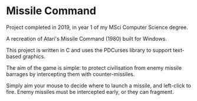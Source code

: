# Missile Command
Project completed in 2019, in year 1 of my MSci Computer Science degree.

A recreation of Atari's Missile Command (1980) built for Windows.

This project is written in C and uses the PDCurses library to support text-based graphics.

The aim of the game is simple: to protect civilisation from enemy missile barrages by intercepting them with counter-missiles.

Simply aim your mouse to decide where to launch a missile, and left-click to fire. Enemy missiles must be intercepted early, or they can fragment.
